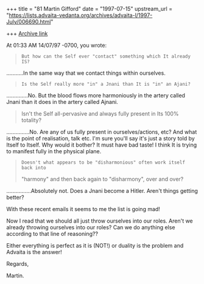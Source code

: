+++
title = "81 Martin Gifford"
date = "1997-07-15"
upstream_url = "https://lists.advaita-vedanta.org/archives/advaita-l/1997-July/006690.html"

+++
[Archive link](https://lists.advaita-vedanta.org/archives/advaita-l/1997-July/006690.html)

At 01:33 AM 14/07/97 -0700, you wrote:

>     But how can the Self ever "contact" something which It already IS?
>

...........In the same way that we contact things within ourselves.




>     Is the Self really more "in" a Jnani than It is "in" an Ajani?


..............No. But the blood flows more harmoniously in the artery called
Jnani than it does in the artery called Ajnani.


>Isn't
>the Self all-pervasive and always fully present in Its 100% totality?


...............No. Are any of us fully present in ourselves/actions, etc?
And what is the point of realisation, talk etc. I'm sure you'll say it's
just a story told by Itself to Itself. Why would it bother? It must have bad
taste! I think It is trying to manifest fully in the physical plane.


>     Doesn't what appears to be "disharmonious" often work itself back into
>"harmony" and then back again to "disharmony", over and over?
>

................Absolutely not. Does a Jnani become a Hitler. Aren't things
getting better?

With these recent emails it seems to me the list is going mad!

Now I read that we should all just throw ourselves into our roles. Aren't we
already throwing ourselves into our roles? Can we do anything else according
to that line of reasoning??

Either everything is perfect as it is (NOT!) or duality is the problem and
Advaita is the answer!

Regards,

Martin.

